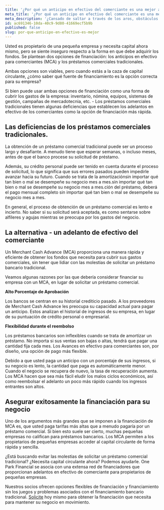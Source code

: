 ```yaml
---
title: '¿Por qué un anticipo en efectivo del comerciante es una mejor alternativa que un préstamo comercial?'
meta_title: '¿Por qué un anticipo en efectivo del comerciante es una mejor alternativa que un préstamo comercial?'
meta_description: '¿Cansado de saltar a través de los aros, obstáculos y problemas asociados con la obtención de un préstamo comercial bancario tradicional? Entonces, un adelanto en efectivo de comerciante puede ser la opción correcta para usted.'
id: ac691346-10da-40c9-9d80-41669ecf5b9b
published: false
slug: por-que-anticipo-en-efectivo-es-mejor
---
```

Usted es propietario de una pequeña empresa y necesita capital ahora mismo, pero se siente inseguro respecto a la forma en que debe adquirir los fondos. Se plantean dos opciones de financiación: los anticipos en efectivo para comerciantes (MCA) y los préstamos comerciales tradicionales. 

Ambas opciones son viables, pero cuando estás a la caza de capital circulante, ¿cómo saber qué fuente de financiamiento es la opción correcta para su empresa? 

Si bien puede usar ambas opciones de financiación como una forma de cubrir los gastos de la empresa: inventario, nómina, equipos, sistemas de gestión, campañas de mercadotecnia, etc. - Los préstamos comerciales tradicionales tienen algunas deficiencias que establecen los adelantos en efectivo de los comerciantes como la opción de financiación más rápida. 

## Las deficiencias de los préstamos comerciales tradicionales.

La obtención de un préstamo comercial tradicional puede ser un proceso largo y desafiante. A menudo tiene que esperar semanas, o incluso meses, antes de que el banco procese su solicitud de préstamo.

Además, su crédito personal puede ser tenido en cuenta durante el proceso de solicitud, lo que significa que sus errores pasados pueden impedirle avanzar hacia su futuro. Cuando se trata de la amortizaciónsin importar qué tan bien o mal se desempeñe su negocio mes a mes.sin importar qué tan bien o mal se desempeñe su negocio mes a mes.ción del préstamo, deberá el pago mensual completo sin importar qué tan bien o mal se desempeñe su negocio mes a mes.  

En general, el proceso de obtención de un préstamo comercial es lento e incierto. No saber si su solicitud será aceptada, es como sentarse sobre alfileres y agujas mientras se preocupa por los gastos del negocio. 

## La alternativa - un adelanto de efectivo del comerciante

Un Merchant Cash Advance (MCA) proporciona una manera rápida y eficiente de obtener los fondos que necesita para cubrir sus gastos comerciales, sin tener que lidiar con las molestias de solicitar un préstamo bancario tradicional. 

Veamos algunas razones por las que debería considerar financiar su empresa con un MCA, en lugar de solicitar un préstamo comercial.  

**Alto Porcentaje de Aprobación**

Los bancos se centran en su historial crediticio pasado. A los proveedores de Merchant Cash Advance les preocupa su capacidad actual para pagar un anticipo. Estos analizan el historial de ingresos de su empresa, en lugar de su puntuación de crédito personal o empresarial.


**Flexibilidad durante el reembolso**

Los préstamos bancarios son inflexibles cuando se trata de amortizar un préstamo. No importa si sus ventas son bajas o altas, tendrá que pagar una cantidad fija cada mes. Los Avances en efectivo para comerciantes son, por diseño, una opción de pago más flexible. 

Debido a que usted paga un anticipo con un porcentaje de sus ingresos, si su negocio es lento, la cantidad que paga es automáticamente menor. Cuando el negocio se recupera de nuevo, la tasa de recuperación aumenta. Los MCA hacen que sea más fácil eludir los malos ciclos económicos, así como reembolsar el adelanto un poco más rápido cuando los ingresos entrantes son altos.  

## Asegurar exitosamente la financiación para su negocio

Uno de los argumentos más grandes que se imponen a la financiación de MCA es, que usted paga tarifas más altas que a menudo pagaría por un préstamo comercial. Si bien esto suele ser cierto, muchas pequeñas empresas no califican para préstamos bancarios. Los MCA permiten a los propietarios de pequeñas empresas acceder al capital circulante de forma rápida y sencilla.

¿Está buscando evitar las molestias de solicitar un préstamo comercial tradicional? ¿Necesita capital circulante ahora? Podemos ayudarle. One Park Financial se asocia con una extensa red de financiadores que proporcionan adelantos en efectivo de comerciante para propietarios de pequeñas empresas. 

Nuestros socios ofrecen opciones flexibles de financiación y financiamiento sin los juegos y problemas asociados con el financiamiento bancario tradicional. [Solicite]( https://www.oneparkfinancial.com/es/) hoy mismo para obtener la financiación que necesita para mantener su negocio en movimiento.